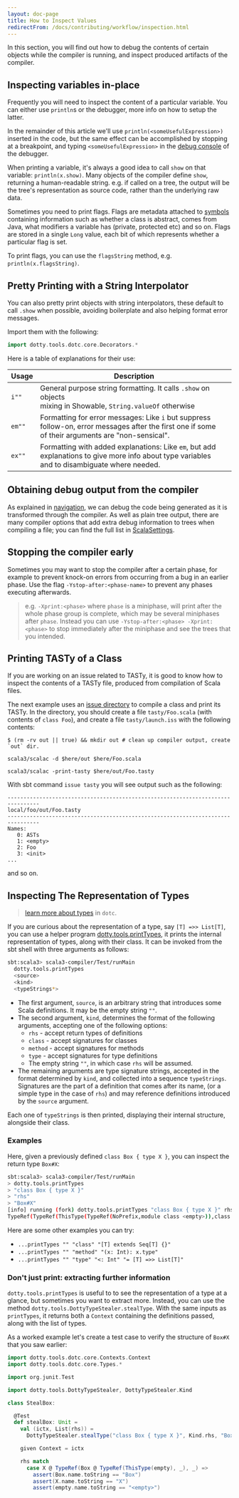 ```yaml
---
layout: doc-page
title: How to Inspect Values
redirectFrom: /docs/contributing/workflow/inspection.html
---
```


In this section, you will find out how to debug the contents of certain objects
while the compiler is running, and inspect produced artifacts of the compiler.

## Inspecting variables in-place

Frequently you will need to inspect the content of a particular variable.
You can either use `println`s or the debugger, more info on how to setup the latter.

In the remainder of this article we'll use `println(<someUsefulExpression>)`
inserted in the code, but the same effect can be accomplished by stopping at a
breakpoint, and typing `<someUsefulExpression>` in the [debug
console](./ide-debugging.md#the-debug-console) of the debugger.

When printing a variable, it's always a good idea to call `show` on that variable: `println(x.show)`.
Many objects of the compiler define `show`, returning a human-readable string.
e.g. if called on a tree, the output will be the tree's representation as source code, rather than
the underlying raw data.

Sometimes you need to print flags. Flags are metadata attached to [symbols] containing information such as whether a
class is abstract, comes from Java, what modifiers a variable has (private, protected etc) and so on.
Flags are stored in a single `Long` value, each bit of which represents whether a particular flag is set.

To print flags, you can use the `flagsString` method, e.g. `println(x.flagsString)`.

## Pretty Printing with a String Interpolator

You can also pretty print objects with string interpolators,
these default to call `.show` when possible, avoiding boilerplate
and also helping format error messages.

Import them with the following:

```scala
import dotty.tools.dotc.core.Decorators.*
```

Here is a table of explanations for their use:

| Usage  | Description                       |
|--------|-----------------------------------|
|`i""`   | General purpose string formatting. It calls `.show` on objects <br/> mixing in Showable, `String.valueOf` otherwise |
|`em""`  | Formatting for error messages: Like `i` but suppress <br/>follow-on, error messages after the first one if some <br/>of their arguments are "non-sensical". |
|`ex""`  | Formatting with added explanations: Like `em`, but add <br/>explanations to give more info about type variables<br/>and to disambiguate where needed. |


## Obtaining debug output from the compiler

As explained in [navigation](../issues/cause.md), we can debug the code being generated as it is transformed
through the compiler. As well as plain tree output, there are many compiler options that
add extra debug information to trees when compiling a file; you can find the full list
in [ScalaSettings].

## Stopping the compiler early
Sometimes you may want to stop the compiler after a certain phase, for example to prevent
knock-on errors from occurring from a bug in an earlier phase. Use the flag
`-Ystop-after:<phase-name>` to prevent any phases executing afterwards.

> e.g. `-Xprint:<phase>` where `phase` is a miniphase, will print after
> the whole phase group is complete, which may be several miniphases after `phase`.
> Instead you can use `-Ystop-after:<phase> -Xprint:<phase>` to stop
> immediately after the miniphase and see the trees that you intended.

## Printing TASTy of a Class

If you are working on an issue related to TASTy, it is good to know how to inspect
the contents of a TASTy file, produced from compilation of Scala files.

The next example uses an [issue directory](../issues/reproduce.md#dotty-issue-workspace) to compile a class and print its TASTy.
In the directory, you should create a file `tasty/Foo.scala` (with contents of `class Foo`),
and create a file `tasty/launch.iss` with the following contents:

```
$ (rm -rv out || true) && mkdir out # clean up compiler output, create `out` dir.

scala3/scalac -d $here/out $here/Foo.scala

scala3/scalac -print-tasty $here/out/Foo.tasty
```

With sbt command `issue tasty` you will see output such as the following:

```
--------------------------------------------------------------------------------
local/foo/out/Foo.tasty
--------------------------------------------------------------------------------
Names:
   0: ASTs
   1: <empty>
   2: Foo
   3: <init>
...
```
and so on.

## Inspecting The Representation of Types

> [learn more about types](../architecture/types.md) in `dotc`.

If you are curious about the representation of a type, say `[T] =>> List[T]`,
you can use a helper program [dotty.tools.printTypes][DottyTypeStealer],
it prints the internal representation of types, along with their class. It can be
invoked from the sbt shell with three arguments as follows:

```bash
sbt:scala3> scala3-compiler/Test/runMain
  dotty.tools.printTypes
  <source>
  <kind>
  <typeStrings*>
```

- The first argument, `source`, is an arbitrary string that introduces some Scala definitions.
It may be the empty string `""`.
- The second argument, `kind`, determines the format of the following arguments,
accepting one of the following options:
  - `rhs` - accept return types of definitions
  - `class` - accept signatures for classes
  - `method` - accept signatures for methods
  - `type` - accept signatures for type definitions
  - The empty string `""`, in which case `rhs` will be assumed.
- The remaining arguments are type signature strings, accepted in the format determined by
`kind`, and collected into a sequence `typeStrings`. Signatures are the part of a definition
that comes after its name, (or a simple type in the case of `rhs`) and may reference
definitions introduced by the `source` argument.

Each one of `typeStrings` is then printed, displaying their internal structure, alongside their class.

### Examples

Here, given a previously defined `class Box { type X }`, you can inspect the return type `Box#X`:
```bash
sbt:scala3> scala3-compiler/Test/runMain
> dotty.tools.printTypes
> "class Box { type X }"
> "rhs"
> "Box#X"
[info] running (fork) dotty.tools.printTypes "class Box { type X }" rhs Box#X
TypeRef(TypeRef(ThisType(TypeRef(NoPrefix,module class <empty>)),class Box),type X) [class dotty.tools.dotc.core.Types$CachedTypeRef]
```

Here are some other examples you can try:
- `...printTypes "" "class" "[T] extends Seq[T] {}"`
- `...printTypes "" "method" "(x: Int): x.type"`
- `...printTypes "" "type" "<: Int" "= [T] =>> List[T]"`

### Don't just print: extracting further information

`dotty.tools.printTypes` is useful to to see the representation
of a type at a glance, but sometimes you want to extract more. Instead, you can use the
method `dotty.tools.DottyTypeStealer.stealType`. With the same inputs as `printTypes`,
it returns both a `Context` containing the definitions passed, along with the list of types.

As a worked example let's create a test case to verify the structure of `Box#X` that you saw earlier:
```scala
import dotty.tools.dotc.core.Contexts.Context
import dotty.tools.dotc.core.Types.*

import org.junit.Test

import dotty.tools.DottyTypeStealer, DottyTypeStealer.Kind

class StealBox:

  @Test
  def stealBox: Unit =
    val (ictx, List(rhs)) =
      DottyTypeStealer.stealType("class Box { type X }", Kind.rhs, "Box#X")

    given Context = ictx

    rhs match
      case X @ TypeRef(Box @ TypeRef(ThisType(empty), _), _) =>
        assert(Box.name.toString == "Box")
        assert(X.name.toString == "X")
        assert(empty.name.toString == "<empty>")
```

[DottyTypeStealer]: https://github.com/lampepfl/dotty/blob/master/compiler/test/dotty/tools/DottyTypeStealer.scala
[ScalaSettings]: https://github.com/lampepfl/dotty/blob/master/compiler/src/dotty/tools/dotc/config/ScalaSettings.scala
[symbols]: https://github.com/lampepfl/dotty/blob/master/compiler/src/dotty/tools/dotc/core/SymDenotations.scala
